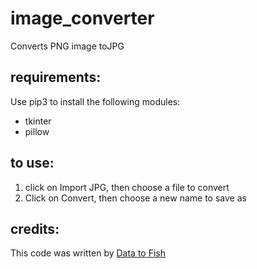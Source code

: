 # image_converter
Converts PNG image toJPG

## requirements:
Use pip3 to install the following modules:
- tkinter
- pillow

## to use:
1. click on Import JPG, then choose a file to convert
2. Click on Convert, then choose a new name to save as

## credits:
This code was written by [Data to Fish]('https://datatofish.com/jpeg-to-png-python/')
